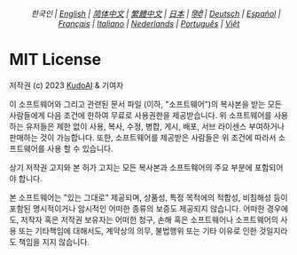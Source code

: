 <div align="center">
<h6><a href="../"><img height=15 style="margin: 0 3px -2px" src="https://raw.githubusercontent.com/kudoai/chatgpt.js/6fa1659feadaf70853996dc7d7f6e1ab5a1e6301/media/images/icons/earth-americas.svg"></a> 한국인 | <a href="../../LICENSE.md">English</a> | <a href="../zh-cn/LICENSE.md">简体中文</a> | <a href="../zh-tw/LICENSE.md">繁體中文</a> | <a href="../ja/LICENSE.md">日本</a> | <a href="../hi/LICENSE.md">हिंदी</a> | <a href="../de/LICENSE.md">Deutsch</a> | <a href="../es/LICENSE.md">Español</a> | <a href="../fr/LICENSE.md">Français</a> | <a href="../it/LICENSE.md">Italiano</a> | <a href="../nl/LICENSE.md">Nederlands</a> | <a href="../pt/LICENSE.md">Português</a> | <a href="../vi/LICENSE.md">Việt</a></h5>
</div>

# MIT License

저작권 (c) 2023 [KudoAI](https://github.com/kudoai) & 기여자

이 소프트웨어와 그리고 관련된 문서 파일 (이하, "소프트웨어")의 복사본을 받는 모든 사람들에게 다음 조건에 한하여 무료로 사용권한을 제공받습니다.
위 소프트웨어를 사용하는 유저들은 제한 없이 사용, 복사, 수정, 병합, 게시, 배포, 서브 라이센스 부여하거나 판매하는 것이 가능합니다.
또한, 소프트웨어를 제공받은 사람들은 위 조건에 따라서 소프트웨어를 사용 할 수 있습니다.

상기 저작권 고지와 본 허가 고지는 모든 복사본과 소프트웨어의 주요 부분에 포함되어야 합니다.

본 소프트웨어는 "있는 그대로" 제공되며, 상품성, 특정 목적에의 적합성, 비침해성 등이 포함된 명시적이거나 암시적인 어떠한 종류의 보증도 제공되지 않습니다.
어떠한 경우에도, 저작자 혹은 저작권 보유자는 어떠한 청구, 손해 혹은 소프트웨어나 소프트웨어의 사용 또는 기타책임에 대해서도, 계약상의 의무, 불법행위 또는 기타 이유로 인한 것일지라도 책임을 지지 않습니다. 
